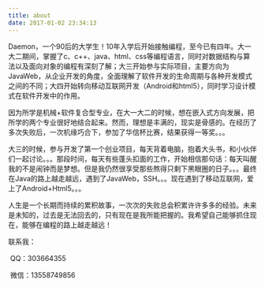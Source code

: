 ```yaml
---
title: about
date: 2017-01-02 23:34:13
---
```


Daemon，一个90后的大学生！10年入学后开始接触编程，至今已有四年。大一大二期间，掌握了c、c++、java、html、css等编程语言，同时对数据结构与算法以及面向对象的编程有深刻了解；大三开始参与实际项目，主要方向为JavaWeb，从企业开发的角度，全面理解了软件开发的生命周期与各种开发模式之间的不同；大四开始转向移动互联网开发（Android和html5），同时学习设计模式在软件开发中的作用。

因为所学是机械+软件复合型专业，在大一大二的时候，想在嵌入式方向发展，把所学的两个专业很好地结合起来。然而，理想是丰满的，现实是骨感的。在经历了多次失败后，一次机缘巧合下，参加了华信杯比赛，结果获得一等奖。。。

大三的时候，参与开发了第一个创业项目，每天背着电脑，抱着大头书，和小伙伴们一起讨论。。。那段时间，每天有些蓬头扣面的工作，开始相信那句话：每天叫醒我的不是闹钟而是梦想。但是我仍然很享受那些熬得只剩下黑眼圈的日子。。。最终在Java的路上越走越远，遇到了JavaWeb，SSH。。。现在遇到了移动互联网，爱上了Android+Html5。。。

人生是一个长期而持续的累积故事，一次次的失败总会积累许许多多的经验。未来是未知的，过去是无法回去的，只有现在是我所能把握的。我希望自己能够抓住现在，能够在编程的路上越走越远！

联系我：

​	QQ：303664355

​	微信：13558749856
